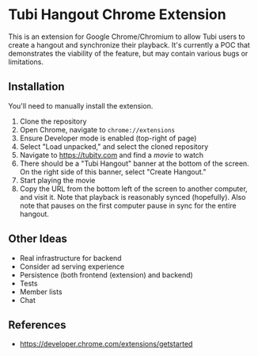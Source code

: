 # Tubi Hangout Chrome Extension

This is an extension for Google Chrome/Chromium to allow Tubi users to
create a hangout and synchronize their playback. It's currently a POC that
demonstrates the viability of the feature, but may contain various bugs or
limitations.

## Installation

You'll need to manually install the extension.

1) Clone the repository
2) Open Chrome, navigate to `chrome://extensions`
3) Ensure Developer mode is enabled (top-right of page)
4) Select "Load unpacked," and select the cloned repository
5) Navigate to https://tubitv.com and find a _movie_ to watch
6) There should be a "Tubi Hangout" banner at the bottom of the screen. On the
   right side of this banner, select "Create Hangout."
7) Start playing the movie
8) Copy the URL from the bottom left of the screen to another computer, and
   visit it. Note that playback is reasonably synced (hopefully). Also note
   that pauses on the first computer pause in sync for the entire hangout.

## Other Ideas

* Real infrastructure for backend
* Consider ad serving experience
* Persistence (both frontend (extension) and backend)
* Tests
* Member lists
* Chat

## References

* https://developer.chrome.com/extensions/getstarted
